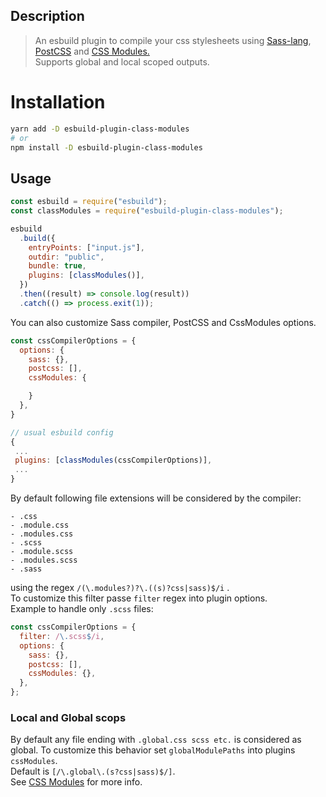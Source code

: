 ## Description

> An esbuild plugin to compile your css stylesheets using [Sass-lang](https://sass-lang.com/documentation/js-api/modules#compile), [PostCSS](https://postcss.org) and [CSS Modules.](https://github.com/css-modules/css-modules)  
> Supports global and local scoped outputs.

# Installation

```bash
yarn add -D esbuild-plugin-class-modules
# or
npm install -D esbuild-plugin-class-modules
```

## Usage

```js
const esbuild = require("esbuild");
const classModules = require("esbuild-plugin-class-modules");

esbuild
  .build({
    entryPoints: ["input.js"],
    outdir: "public",
    bundle: true,
    plugins: [classModules()],
  })
  .then((result) => console.log(result))
  .catch(() => process.exit(1));
```

You can also customize Sass compiler, PostCSS and CssModules options.

```js
const cssCompilerOptions = {
  options: {
    sass: {},
    postcss: [],
    cssModules: {

    }
  },
}

// usual esbuild config
{
 ...
 plugins: [classModules(cssCompilerOptions)],
 ...
}

```

By default following file extensions will be considered by the compiler:

    - .css
    - .module.css
    - .modules.css
    - .scss
    - .module.scss
    - .modules.scss
    - .sass

using the regex `/(\.modules?)?\.((s)?css|sass)$/i` .  
To customize this filter passe `filter` regex into plugin options.  
Example to handle only `.scss` files:

```javascript
const cssCompilerOptions = {
  filter: /\.scss$/i,
  options: {
    sass: {},
    postcss: [],
    cssModules: {},
  },
};
```

### Local and Global scops

By default any file ending with `.global.css scss etc.` is considered as global.
To customize this behavior set `globalModulePaths` into plugins `cssModules`.  
Default is `[/\.global\.(s?css|sass)$/]`.  
See [CSS Modules](https://github.com/css-modules/css-modules) for more info.

